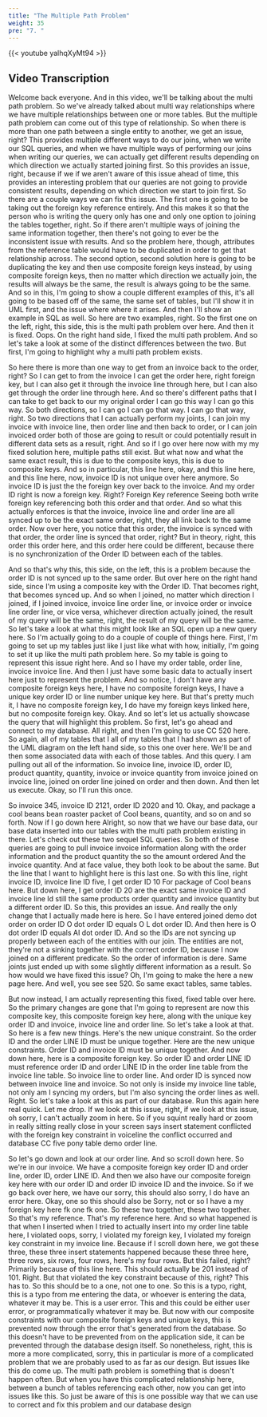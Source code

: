 ```yaml
---
title: "The Multiple Path Problem"
weight: 35
pre: "7. "
---
```


{{< youtube yalhqXyMt94 >}}

## Video Transcription

Welcome back everyone. And in this video, we'll be talking about the multi path problem. So we've already talked about multi way relationships where we have multiple relationships between one or more tables. But the multiple path problem can come out of this type of relationship. So when there is more than one path between a single entity to another, we get an issue, right? This provides multiple different ways to do our joins, when we write our SQL queries, and when we have multiple ways of performing our joins when writing our queries, we can actually get different results depending on which direction we actually started joining first. So this provides an issue, right, because if we if we aren't aware of this issue ahead of time, this provides an interesting problem that our queries are not going to provide consistent results, depending on which direction we start to join first. So there are a couple ways we can fix this issue. The first one is going to be taking out the foreign key reference entirely. And this makes it so that the person who is writing the query only has one and only one option to joining the tables together, right. So if there aren't multiple ways of joining the same information together, then there's not going to ever be the inconsistent issue with results. And so the problem here, though, attributes from the reference table would have to be duplicated in order to get that relationship across. The second option, second solution here is going to be duplicating the key and then use composite foreign keys instead, by using composite foreign keys, then no matter which direction we actually join, the results will always be the same, the result is always going to be the same. And so in this, I'm going to show a couple different examples of this, it's all going to be based off of the same, the same set of tables, but I'll show it in UML first, and the issue where where it arises. And then I'll show an example in SQL as well. So here are two examples, right. So the first one on the left, right, this side, this is the multi path problem over here. And then it is fixed. Oops. On the right hand side, I fixed the multi path problem. And so let's take a look at some of the distinct differences between the two. But first, I'm going to highlight why a multi path problem exists. 

So here there is more than one way to get from an invoice back to the order, right? So I can get to from the invoice I can get the order here, right foreign key, but I can also get it through the invoice line through here, but I can also get through the order line through here. And so there's different paths that I can take to get back to our my original order I can go this way I can go this way. So both directions, so I can go I can go that way. I can go that way, right. So two directions that I can actually perform my joints, I can join my invoice with invoice line, then order line and then back to order, or I can join invoiced order both of those are going to result or could potentially result in different data sets as a result, right. And so if I go over here now with my my fixed solution here, multiple paths still exist. But what now and what the same exact result, this is due to the composite keys, this is due to composite keys. And so in particular, this line here, okay, and this line here, and this line here, now, invoice ID is not unique over here anymore. So invoice ID is just the the foreign key over back to the invoice. And my order ID right is now a foreign key. Right? Foreign Key reference Seeing both write foreign key referencing both this order and that order. And so what this actually enforces is that the invoice, invoice line and order line are all synced up to be the exact same order, right, they all link back to the same order. Now over here, you notice that this order, the invoice is synced with that order, the order line is synced that order, right? But in theory, right, this order this order here, and this order here could be different, because there is no synchronization of the Order ID between each of the tables. 

And so that's why this, this side, on the left, this is a problem because the order ID is not synced up to the same order. But over here on the right hand side, since I'm using a composite key with the Order ID. That becomes right, that becomes synced up. And so when I joined, no matter which direction I joined, if I joined invoice, invoice line order line, or invoice order or invoice line order line, or vice versa, whichever direction actually joined, the result of my query will be the same, right, the result of my query will be the same. So let's take a look at what this might look like an SQL open up a new query here. So I'm actually going to do a couple of couple of things here. First, I'm going to set up my tables just like I just like what with how, initially, I'm going to set it up like the multi path problem here. So my table is going to represent this issue right here. And so I have my order table, order line, invoice invoice line. And then I just have some basic data to actually insert here just to represent the problem. And so notice, I don't have any composite foreign keys here, I have no composite foreign keys, I have a unique key order ID or line number unique key here. But that's pretty much it, I have no composite foreign key, I do have my foreign keys linked here, but no composite foreign key. Okay. And so let's let us actually showcase the query that will highlight this problem. So first, let's go ahead and connect to my database. All right, and then I'm going to use CC 520 here. So again, all of my tables that I all of my tables that I had shown as part of the UML diagram on the left hand side, so this one over here. We'll be and then some associated data with each of those tables. And this query. I am pulling out all of the information. So invoice line, invoice ID, order ID, product quantity, quantity, invoice or invoice quantity from invoice joined on invoice line, joined on order line joined on order and then down. And then let us execute. Okay, so I'll run this once. 

So invoice 345, invoice ID 2121, order ID 2020 and 10. Okay, and package a cool beans bean roaster packet of Cool beans, quantity, and so on and so forth. Now if I go down here Alright, so now that we have our base data, our base data inserted into our tables with the multi path problem existing in there. Let's check out these two sequel SQL queries. So both of these queries are going to pull invoice invoice information along with the order information and the product quantity the so the amount ordered And the invoice quantity. And at face value, they both look to be about the same. But the line that I want to highlight here is this last one. So with this line, right invoice ID, invoice line ID five, I get order ID 10 For package of Cool beans here. But down here, I get order ID 20 are the exact same invoice ID and invoice line Id still the same products order quantity and invoice quantity but a different order ID. So this, this provides an issue. And really the only change that I actually made here is here. So I have entered joined demo dot order on order ID O dot order ID equals O L dot order ID. And then here is O dot order ID equals AI dot order ID. And so the IDs are not syncing up properly between each of the entities with our join. The entities are not, they're not a sinking together with the correct order ID, because I now joined on a different predicate. So the order of information is dere. Same joints just ended up with some slightly different information as a result. So how would we have fixed this issue? Oh, I'm going to make the here a new page here. And well, you see see 520. So same exact tables, same tables. 

But now instead, I am actually representing this fixed, fixed table over here. So the primary changes are gone that I'm going to represent are now this composite key, this composite foreign key here, along with the unique key order ID and invoice, invoice line and order line. So let's take a look at that. So here is a few new things. Here's the new unique constraint. So the order ID and the order LINE ID must be unique together. Here are the new unique constraints. Order ID and invoice ID must be unique together. And now down here, here is a composite foreign key. So order ID and order LINE ID must reference order ID and order LINE ID in the order line table from the invoice line table. So invoice line to order line. And order ID is synced now between invoice line and invoice. So not only is inside my invoice line table, not only am I syncing my orders, but I'm also syncing the order lines as well. Right. So let's take a look at this as part of our database. Run this again here real quick. Let me drop. If we look at this issue, right, if we look at this issue, oh sorry, I can't actually zoom in here. So if you squint really hard or zoom in really sitting really close in your screen says insert statement conflicted with the foreign key constraint in voiceline the conflict occurred and database CC five pony table demo order line. 

So let's go down and look at our order line. And so scroll down here. So we're in our invoice. We have a composite foreign key order ID and order line, order ID, order LINE ID. And then we also have our composite foreign key here with our order ID and order ID invoice ID and the invoice. So if we go back over here, we have our sorry, this should also sorry, I do have an error here. Okay, one so this should also be Sorry, not or so I have a my foreign key here fk one fk one. So these two together, these two together. So that's my reference. That's my reference here. And so what happened is that when I inserted when I tried to actually insert into my order line table here, I violated oops, sorry, I violated my foreign key, I violated my foreign key constraint in my invoice line. Because if I scroll down here, we got these three, these three insert statements happened because these three here, three rows, six rows, four rows, here's my four rows. But this failed, right? Primarily because of this line here. This should actually be 201 instead of 101. Right. But that violated the key constraint because of this, right? This has to. So this should be to a one, not one to one. So this is a typo, right, this is a typo from me entering the data, or whoever is entering the data, whatever it may be. This is a user error. This and this could be either user error, or programmatically whatever it may be. But now with our composite constraints with our composite foreign keys and unique keys, this is prevented now through the error that's generated from the database. So this doesn't have to be prevented from on the application side, it can be prevented through the database design itself. So nonetheless, right, this is more a more complicated, sorry, this in particular is more of a complicated problem that we are probably used to as far as our design. But issues like this do come up. The multi path problem is something that is doesn't happen often. But when you have this complicated relationship here, between a bunch of tables referencing each other, now you can get into issues like this. So just be aware of this is one possible way that we can use to correct and fix this problem and our database design